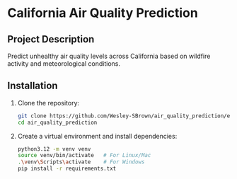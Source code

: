 # California Air Quality Prediction

## Project Description
Predict unhealthy air quality levels across California based on wildfire activity and meteorological conditions.

## Installation
1. Clone the repository:
    ```bash
    git clone https://github.com/Wesley-SBrown/air_quality_prediction/edit/main/README.md
    cd air_quality_prediction
2.  Create a virtual environment and install dependencies:
    ```bash
    python3.12 -m venv venv
    source venv/bin/activate   # For Linux/Mac
    .\venv\Scripts\activate    # For Windows
    pip install -r requirements.txt
